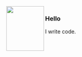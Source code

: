 <img align="left" src="https://sen.cat/images/logo-s.png" width="100" height="119">
<h3>Hello</h3>

I write code. 

